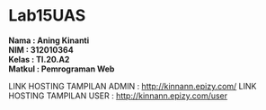 # Lab15UAS

**Nama : Aning Kinanti** <br>
**NIM : 312010364** <br>
**Kelas : TI.20.A2** <br>
**Matkul : Pemrograman Web** <br>

LINK HOSTING TAMPILAN ADMIN : http://kinnann.epizy.com/
LINK HOSTING TAMPILAN USER : http://kinnann.epizy.com/user